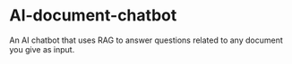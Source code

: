 # AI-document-chatbot
An AI chatbot that uses RAG to answer questions related to any document you give as input.
